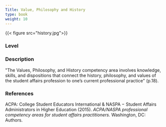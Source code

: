 ```yaml
---
Title: Value, Philosophy and History
type: book
weight: 10
---
```

{{< figure src="history.jpg">}}

### Level

### Description
"The Values, Philosophy, and History competency area involves knowledge, skills, and dispositions that connect the history, philosophy, and values of the student affairs profession to one’s current professional practice" (p.18).


### 


### References
ACPA: College Student Educators International & NASPA − Student Affairs Administrators in Higher Education (2015). *ACPA/NASPA professional competency areas for student affairs practitioners.* Washington, DC: Authors. 
